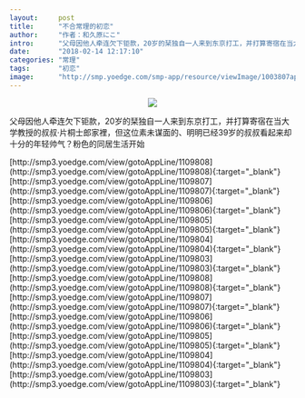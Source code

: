 ```yaml
---
layout:     post
title:      "不合常理的初恋"
author:     "作者：和久原にこ"
intro:      "父母因他人牵连欠下钜款，20岁的栞独自一人来到东京打工，并打算寄宿在当大学教授的叔叔·片桐士郎家裡，但这位素未谋面的、明明已经39岁的叔叔看起来却十分的年轻帅气？粉色的同居生活开始"
date:       "2018-02-14 12:17:10"
categories: "常理"
tags:       "初恋"
image:      "http://smp.yoedge.com/smp-app/resource/viewImage/1003807appline.png"
---
```

<div style="text-align: center">
<p><img src="http://smp.yoedge.com/smp-app/resource/viewImage/1003807appline.png"/></p>
</div>
<p class="post-meta">
<span>父母因他人牵连欠下钜款，20岁的栞独自一人来到东京打工，并打算寄宿在当大学教授的叔叔·片桐士郎家裡，但这位素未谋面的、明明已经39岁的叔叔看起来却十分的年轻帅气？粉色的同居生活开始</span>
</p>
[http://smp3.yoedge.com/view/gotoAppLine/1109808](http://smp3.yoedge.com/view/gotoAppLine/1109808){:target="_blank"}
[http://smp3.yoedge.com/view/gotoAppLine/1109807](http://smp3.yoedge.com/view/gotoAppLine/1109807){:target="_blank"}
[http://smp3.yoedge.com/view/gotoAppLine/1109806](http://smp3.yoedge.com/view/gotoAppLine/1109806){:target="_blank"}
[http://smp3.yoedge.com/view/gotoAppLine/1109805](http://smp3.yoedge.com/view/gotoAppLine/1109805){:target="_blank"}
[http://smp3.yoedge.com/view/gotoAppLine/1109804](http://smp3.yoedge.com/view/gotoAppLine/1109804){:target="_blank"}
[http://smp3.yoedge.com/view/gotoAppLine/1109803](http://smp3.yoedge.com/view/gotoAppLine/1109803){:target="_blank"}
[http://smp3.yoedge.com/view/gotoAppLine/1109808](http://smp3.yoedge.com/view/gotoAppLine/1109808){:target="_blank"}
[http://smp3.yoedge.com/view/gotoAppLine/1109807](http://smp3.yoedge.com/view/gotoAppLine/1109807){:target="_blank"}
[http://smp3.yoedge.com/view/gotoAppLine/1109806](http://smp3.yoedge.com/view/gotoAppLine/1109806){:target="_blank"}
[http://smp3.yoedge.com/view/gotoAppLine/1109805](http://smp3.yoedge.com/view/gotoAppLine/1109805){:target="_blank"}
[http://smp3.yoedge.com/view/gotoAppLine/1109804](http://smp3.yoedge.com/view/gotoAppLine/1109804){:target="_blank"}
[http://smp3.yoedge.com/view/gotoAppLine/1109803](http://smp3.yoedge.com/view/gotoAppLine/1109803){:target="_blank"}


